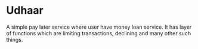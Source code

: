# Udhaar
      
A simple pay later service where user have money loan service. 
It has layer of functions which are limiting transactions, declining and many other such things.
